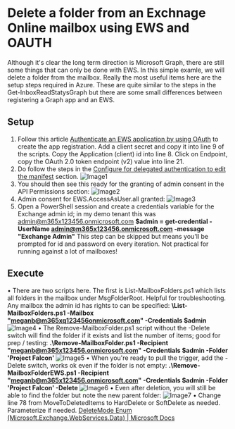 # Delete a folder from an Exchnage Online mailbox using EWS and OAUTH
Although it's clear the long term direction is Microsoft Graph, there are still some things that can only be done with EWS. In this simple examle, we will delete a folder from the mailbox. Really the most useful items here are the setup steps required in Azure. These are quite similar to the steps in the Get-InboxReadStatysGraph but there are some small differences between registering a Graph app and an EWS.
## Setup
1.	Follow this article [Authenticate an EWS application by using OAuth](https://nam06.safelinks.protection.outlook.com/?url=https%3A%2F%2Fdocs.microsoft.com%2Fen-us%2Fexchange%2Fclient-developer%2Fexchange-web-services%2Fhow-to-authenticate-an-ews-application-by-using-oauth&data=05%7C01%7Cdarosen%40microsoft.com%7C70a7694c9e194d0da8b808da929126b6%7C72f988bf86f141af91ab2d7cd011db47%7C1%7C0%7C637983449369693703%7CUnknown%7CTWFpbGZsb3d8eyJWIjoiMC4wLjAwMDAiLCJQIjoiV2luMzIiLCJBTiI6Ik1haWwiLCJXVCI6Mn0%3D%7C3000%7C%7C%7C&sdata=OEnzqoITDFRxDl37p3voDjPTGqfZ5TK9JpRU%2BRoXbNo%3D&reserved=0 "Authenticate an EWS application by using OAuth | Microsoft Docs") to create the app registration. 
Add a client secret and copy it into line 9 of the scripts. 
Copy the Application (client) id into line 8. 
Click on Endpoint, copy the OAuth 2.0 token endpoint (v2) value into line 21.
2.  Do follow the steps in the [Configure for delegated authentication to edit the manifest](https://docs.microsoft.com/en-us/exchange/client-developer/exchange-web-services/how-to-authenticate-an-ews-application-by-using-oauth#configure-for-delegated-authentication "Configure for delegated authentication to edit the manifest") section. 
![Image1](https://github.com/dlRo/mband/blob/3db9ff2d9bb38890dc995c7bddfbd5dbd7e2db83/Remove-MailboxFolder/Images/image1.png)
3.	You should then see this ready for the granting of admin consent in the API Permissions section:
![Image2](https://github.com/dlRo/mband/blob/3db9ff2d9bb38890dc995c7bddfbd5dbd7e2db83/Remove-MailboxFolder/Images/Image2.png)
4.	Admin consent for EWS.AccessAsUser.all granted:
![Image3](https://github.com/dlRo/mband/blob/3db9ff2d9bb38890dc995c7bddfbd5dbd7e2db83/Remove-MailboxFolder/Images/Image3.png)
5.	Open a PowerShell session and create a credentials variable for the Exchange admin id; in my demo tenant this was admin@m365x123456.onmicrosoft.com 
**$admin = get-credential -UserName admin@m365x123456.onmicrosoft.com -message "Exchange Admin"**
This step can be skipped but means you'll be prompted for id and password on every iteration. Not practical for running against a lot of mailboxes!
## Execute
•	There are two scripts here. The first is List-MailboxFolders.ps1 which lists all folders in the mailbox under MsgFolderRoot. Helpful for troubleshooting. Any mailbox the admin id has rights to can be specified:
**\List-MailboxFolders.ps1 -Mailbox "meganb@m365xq123456onmicrosoft.com" -Credentials $admin**
![Image4](https://github.com/dlRo/mband/blob/3db9ff2d9bb38890dc995c7bddfbd5dbd7e2db83/Remove-MailboxFolder/Images/Image4.png)
•	The Remove-MailboxFolder.ps1 script without the -Delete switch will find the folder if it exists and list the number of items; good for prep / testing:
**.\Remove-MailboxFolder.ps1 -Recipient "meganb@m365x123456.onmicrosoft.com" -Credentials $admin -Folder 'Project Falcon'**
![Image5](https://github.com/dlRo/mband/blob/3db9ff2d9bb38890dc995c7bddfbd5dbd7e2db83/Remove-MailboxFolder/Images/Image5.png)
•	When you're ready to pull the trigger, add the -Delete switch, works ok even if the folder is not empty:
**.\Remove-MailboxFolderEWS.ps1 -Recipient "meganb@m365x123456.onmicrosoft.com" -Credentials $admin -Folder 'Project Falcon' -Delete**
![Image6](https://github.com/dlRo/mband/blob/3db9ff2d9bb38890dc995c7bddfbd5dbd7e2db83/Remove-MailboxFolder/Images/Image6.png)
•	Even after deletion, you will still be able to find the folder but note the new parent folder:
![Image7](https://github.com/dlRo/mband/blob/3db9ff2d9bb38890dc995c7bddfbd5dbd7e2db83/Remove-MailboxFolder/Images/Image7.png)
•	Change line 78 from MoveToDeletedItems to HardDelete or SoftDelete as needed. Parameterize if needed.
[DeleteMode Enum (Microsoft.Exchange.WebServices.Data) | Microsoft Docs](https://docs.microsoft.com/en-us/dotnet/api/microsoft.exchange.webservices.data.deletemode?view=exchange-ews-api "DeleteMode Enum (Microsoft.Exchange.WebServices.Data)")